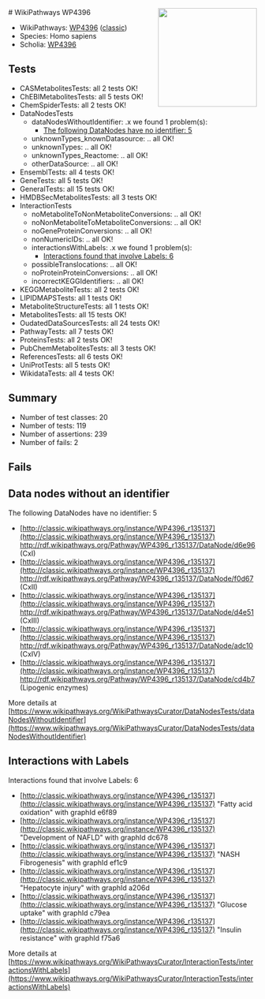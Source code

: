 <img style="float: right; width: 200px" src="https://upload.wikimedia.org/wikipedia/commons/thumb/8/83/Wplogo_with_text_500.png/640px-Wplogo_with_text_500.png" />
# WikiPathways WP4396

* WikiPathways: [WP4396](https://wikipathways.org/pathways/WP4396) ([classic](https://classic.wikipathways.org/instance/WP4396))
* Species: Homo sapiens
* Scholia: [WP4396](https://scholia.toolforge.org/wikipathways/WP4396)
## Tests
* CASMetabolitesTests: all 2 tests OK!
* ChEBIMetabolitesTests: all 5 tests OK!
* ChemSpiderTests: all 2 tests OK!
* DataNodesTests
    * dataNodesWithoutIdentifier: .x we found 1 problem(s):
        * [The following DataNodes have no identifier: 5](#d2d32fa4)
    * unknownTypes_knownDatasource: .. all OK!
    * unknownTypes: .. all OK!
    * unknownTypes_Reactome: .. all OK!
    * otherDataSource: .. all OK!
* EnsemblTests: all 4 tests OK!
* GeneTests: all 5 tests OK!
* GeneralTests: all 15 tests OK!
* HMDBSecMetabolitesTests: all 3 tests OK!
* InteractionTests
    * noMetaboliteToNonMetaboliteConversions: .. all OK!
    * noNonMetaboliteToMetaboliteConversions: .. all OK!
    * noGeneProteinConversions: .. all OK!
    * nonNumericIDs: .. all OK!
    * interactionsWithLabels: .x we found 1 problem(s):
        * [Interactions found that involve Labels: 6](#630d267d)
    * possibleTranslocations: .. all OK!
    * noProteinProteinConversions: .. all OK!
    * incorrectKEGGIdentifiers: .. all OK!
* KEGGMetaboliteTests: all 2 tests OK!
* LIPIDMAPSTests: all 1 tests OK!
* MetaboliteStructureTests: all 1 tests OK!
* MetabolitesTests: all 15 tests OK!
* OudatedDataSourcesTests: all 24 tests OK!
* PathwayTests: all 7 tests OK!
* ProteinsTests: all 2 tests OK!
* PubChemMetabolitesTests: all 3 tests OK!
* ReferencesTests: all 6 tests OK!
* UniProtTests: all 5 tests OK!
* WikidataTests: all 4 tests OK!


## Summary

* Number of test classes: 20
* Number of tests: 119
* Number of assertions: 239
* Number of fails: 2

## Fails

<a name="d2d32fa4" />

## Data nodes without an identifier

The following DataNodes have no identifier: 5

* [http://classic.wikipathways.org/instance/WP4396_r135137](http://classic.wikipathways.org/instance/WP4396_r135137) http://rdf.wikipathways.org/Pathway/WP4396_r135137/DataNode/d6e96 (CxI)
* [http://classic.wikipathways.org/instance/WP4396_r135137](http://classic.wikipathways.org/instance/WP4396_r135137) http://rdf.wikipathways.org/Pathway/WP4396_r135137/DataNode/f0d67 (CxII)
* [http://classic.wikipathways.org/instance/WP4396_r135137](http://classic.wikipathways.org/instance/WP4396_r135137) http://rdf.wikipathways.org/Pathway/WP4396_r135137/DataNode/d4e51 (CxIII)
* [http://classic.wikipathways.org/instance/WP4396_r135137](http://classic.wikipathways.org/instance/WP4396_r135137) http://rdf.wikipathways.org/Pathway/WP4396_r135137/DataNode/adc10 (CxIV)
* [http://classic.wikipathways.org/instance/WP4396_r135137](http://classic.wikipathways.org/instance/WP4396_r135137) http://rdf.wikipathways.org/Pathway/WP4396_r135137/DataNode/cd4b7 (Lipogenic enzymes)


More details at [https://www.wikipathways.org/WikiPathwaysCurator/DataNodesTests/dataNodesWithoutIdentifier](https://www.wikipathways.org/WikiPathwaysCurator/DataNodesTests/dataNodesWithoutIdentifier)

<a name="630d267d" />

## Interactions with Labels

Interactions found that involve Labels: 6

* [http://classic.wikipathways.org/instance/WP4396_r135137](http://classic.wikipathways.org/instance/WP4396_r135137) "Fatty acid oxidation" with graphId e6f89
* [http://classic.wikipathways.org/instance/WP4396_r135137](http://classic.wikipathways.org/instance/WP4396_r135137) "Development of NAFLD" with graphId dc678
* [http://classic.wikipathways.org/instance/WP4396_r135137](http://classic.wikipathways.org/instance/WP4396_r135137) "NASH
Fibrogenesis" with graphId ef1c9
* [http://classic.wikipathways.org/instance/WP4396_r135137](http://classic.wikipathways.org/instance/WP4396_r135137) "Hepatocyte injury" with graphId a206d
* [http://classic.wikipathways.org/instance/WP4396_r135137](http://classic.wikipathways.org/instance/WP4396_r135137) "Glucose uptake" with graphId c79ea
* [http://classic.wikipathways.org/instance/WP4396_r135137](http://classic.wikipathways.org/instance/WP4396_r135137) "Insulin resistance" with graphId f75a6


More details at [https://www.wikipathways.org/WikiPathwaysCurator/InteractionTests/interactionsWithLabels](https://www.wikipathways.org/WikiPathwaysCurator/InteractionTests/interactionsWithLabels)

